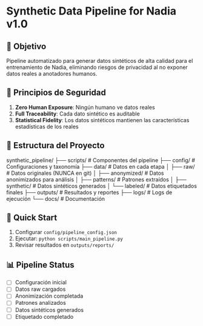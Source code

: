 # Synthetic Data Pipeline for Nadia v1.0

## 🎯 Objetivo
Pipeline automatizado para generar datos sintéticos de alta calidad para el entrenamiento de Nadia, eliminando riesgos de privacidad al no exponer datos reales a anotadores humanos.

## 🔐 Principios de Seguridad
1. **Zero Human Exposure**: Ningún humano ve datos reales
2. **Full Traceability**: Cada dato sintético es auditable
3. **Statistical Fidelity**: Los datos sintéticos mantienen las características estadísticas de los reales

## 📁 Estructura del Proyecto
synthetic_pipeline/
├── scripts/          # Componentes del pipeline
├── config/          # Configuraciones y taxonomía
├── data/            # Datos en cada etapa
│   ├── raw/         # Datos originales (NUNCA en git)
│   ├── anonymized/  # Datos anonimizados para análisis
│   ├── patterns/    # Patrones extraídos
│   ├── synthetic/   # Datos sintéticos generados
│   └── labeled/     # Datos etiquetados finales
├── outputs/         # Resultados y reportes
├── logs/           # Logs de ejecución
└── docs/           # Documentación
## 🚀 Quick Start
1. Configurar `config/pipeline_config.json`
2. Ejecutar: `python scripts/main_pipeline.py`
3. Revisar resultados en `outputs/reports/`

## 📊 Pipeline Status
- [ ] Configuración inicial
- [ ] Datos raw cargados
- [ ] Anonimización completada
- [ ] Patrones analizados
- [ ] Datos sintéticos generados
- [ ] Etiquetado completado
